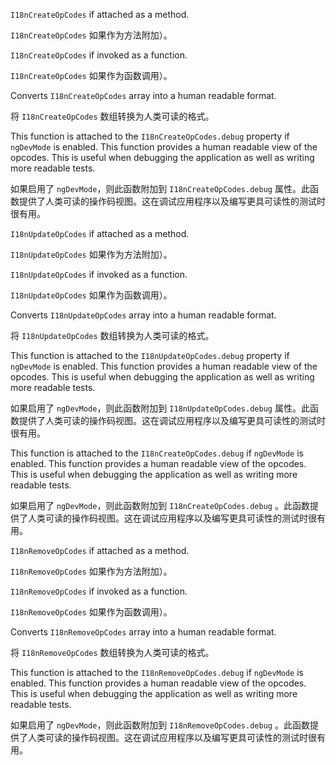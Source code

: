 `I18nCreateOpCodes` if attached as a method.

`I18nCreateOpCodes` 如果作为方法附加）。

`I18nCreateOpCodes` if invoked as a function.

`I18nCreateOpCodes` 如果作为函数调用）。

Converts `I18nCreateOpCodes` array into a human readable format.

将 `I18nCreateOpCodes` 数组转换为人类可读的格式。

This function is attached to the `I18nCreateOpCodes.debug` property if `ngDevMode` is enabled.
This function provides a human readable view of the opcodes. This is useful when debugging the
application as well as writing more readable tests.

如果启用了 `ngDevMode`，则此函数附加到 `I18nCreateOpCodes.debug`
属性。此函数提供了人类可读的操作码视图。这在调试应用程序以及编写更具可读性的测试时很有用。

`I18nUpdateOpCodes` if attached as a method.

`I18nUpdateOpCodes` 如果作为方法附加）。

`I18nUpdateOpCodes` if invoked as a function.

`I18nUpdateOpCodes` 如果作为函数调用）。

Converts `I18nUpdateOpCodes` array into a human readable format.

将 `I18nUpdateOpCodes` 数组转换为人类可读的格式。

This function is attached to the `I18nUpdateOpCodes.debug` property if `ngDevMode` is enabled.
This function provides a human readable view of the opcodes. This is useful when debugging the
application as well as writing more readable tests.

如果启用了 `ngDevMode`，则此函数附加到 `I18nUpdateOpCodes.debug`
属性。此函数提供了人类可读的操作码视图。这在调试应用程序以及编写更具可读性的测试时很有用。

This function is attached to the `I18nCreateOpCodes.debug` if `ngDevMode` is enabled. This
function provides a human readable view of the opcodes. This is useful when debugging the
application as well as writing more readable tests.

如果启用了 `ngDevMode`，则此函数附加到 `I18nCreateOpCodes.debug`
。此函数提供了人类可读的操作码视图。这在调试应用程序以及编写更具可读性的测试时很有用。

`I18nRemoveOpCodes` if attached as a method.

`I18nRemoveOpCodes` 如果作为方法附加）。

`I18nRemoveOpCodes` if invoked as a function.

`I18nRemoveOpCodes` 如果作为函数调用）。

Converts `I18nRemoveOpCodes` array into a human readable format.

将 `I18nRemoveOpCodes` 数组转换为人类可读的格式。

This function is attached to the `I18nRemoveOpCodes.debug` if `ngDevMode` is enabled. This
function provides a human readable view of the opcodes. This is useful when debugging the
application as well as writing more readable tests.

如果启用了 `ngDevMode`，则此函数附加到 `I18nRemoveOpCodes.debug`
。此函数提供了人类可读的操作码视图。这在调试应用程序以及编写更具可读性的测试时很有用。